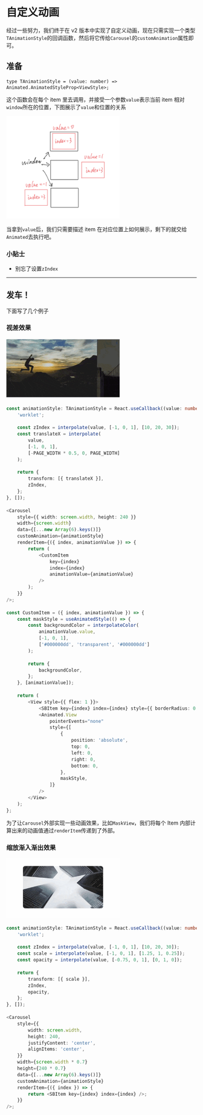 # 自定义动画

经过一些努力，我们终于在 v2 版本中实现了自定义动画，现在只需实现一个类型`TAnimationStyle`的回调函数，然后将它传给`Carousel`的`customAnimation`属性即可。

## 准备

```
type TAnimationStyle = (value: number) => Animated.AnimatedStyleProp<ViewStyle>;
```

这个函数会在每个 item 里去调用，并接受一个参数`value`表示当前 item 相对`window`所在的位置，下图展示了`value`和位置的关系

<img src="././../assets/custom-animation-sketch.png" width="300"/>

当拿到`value`后，我们只需要描述 item 在对应位置上如何展示，剩下的就交给`Animated`去执行吧。

### 小贴士

-   别忘了设置`zIndex`

---

## 发车！

下面写了几个例子

### 视差效果

<a href="../exampleExpo/src/advanced-parallax/index.tsx">
    <img src="././../assets/advanced-parallax.gif" width="300"/>  
</a>

```ts
const animationStyle: TAnimationStyle = React.useCallback((value: number) => {
    'worklet';

    const zIndex = interpolate(value, [-1, 0, 1], [10, 20, 30]);
    const translateX = interpolate(
        value,
        [-1, 0, 1],
        [-PAGE_WIDTH * 0.5, 0, PAGE_WIDTH]
    );

    return {
        transform: [{ translateX }],
        zIndex,
    };
}, []);

<Carousel
    style={{ width: screen.width, height: 240 }}
    width={screen.width}
    data={[...new Array(6).keys()]}
    customAnimation={animationStyle}
    renderItem={({ index, animationValue }) => {
        return (
            <CustomItem
                key={index}
                index={index}
                animationValue={animationValue}
            />
        );
    }}
/>;

const CustomItem = ({ index, animationValue }) => {
    const maskStyle = useAnimatedStyle(() => {
        const backgroundColor = interpolateColor(
            animationValue.value,
            [-1, 0, 1],
            ['#000000dd', 'transparent', '#000000dd']
        );

        return {
            backgroundColor,
        };
    }, [animationValue]);

    return (
        <View style={{ flex: 1 }}>
            <SBItem key={index} index={index} style={{ borderRadius: 0 }} />
            <Animated.View
                pointerEvents="none"
                style={[
                    {
                        position: 'absolute',
                        top: 0,
                        left: 0,
                        right: 0,
                        bottom: 0,
                    },
                    maskStyle,
                ]}
            />
        </View>
    );
};
```

为了让`Carousel`外部实现一些动画效果，比如`MaskView`，我们将每个 Item 内部计算出来的动画值通过`renderItem`传递到了外部。

### 缩放渐入渐出效果

<a href="../exampleExpo/src/pages/scale-fade-in-out/index.tsx">
    <img src="././../assets/scale-fade-in-out.gif" width="300"/>  
</a>

```ts
const animationStyle: TAnimationStyle = React.useCallback((value: number) => {
    'worklet';

    const zIndex = interpolate(value, [-1, 0, 1], [10, 20, 30]);
    const scale = interpolate(value, [-1, 0, 1], [1.25, 1, 0.25]);
    const opacity = interpolate(value, [-0.75, 0, 1], [0, 1, 0]);

    return {
        transform: [{ scale }],
        zIndex,
        opacity,
    };
}, []);

<Carousel
    style={{
        width: screen.width,
        height: 240,
        justifyContent: 'center',
        alignItems: 'center',
    }}
    width={screen.width * 0.7}
    height={240 * 0.7}
    data={[...new Array(6).keys()]}
    customAnimation={animationStyle}
    renderItem={({ index }) => {
        return <SBItem key={index} index={index} />;
    }}
/>;
```

